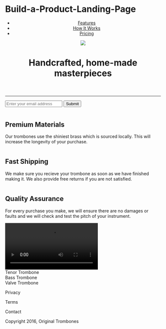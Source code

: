 # Build-a-Product-Landing-Page
<!-- Project #3 freeCodeCamp -->
<!DOCTYPE html>
<html>
  <head>
    <meta charset="UTF-8">
    <title>Product Landing Page</title>  
    <link rel="stylesheet" type="text/css" href="styles.css">
  </head>
<header id="header">
  <nav id="nav-bar">
    <ul>
      <li><a class="nav-link" href="#features">Features</a></li>
      <li><a class="nav-link" href="#video">How It Works</a></li>
      <li><a class="nav-link" href="#pricing">Pricing</a></li>
    </ul>
  </nav>
  <img id="header-img" src="https://cdn.freecodecamp.org/testable-projects-fcc/images/product-landing-page-logo.png">
    <h1 class="encabezado">Handcrafted, home-made masterpieces</h1>
</header>
  <hr>
  <section class="form">
    <form id="form" action="https://www.freecodecamp.com/email-submit">
    <input id="email" name="email" placeholder="Enter your email address" type="email">         </input>
  <input id="submit" type="submit"></input>
    </form>
<section id="features">
  <div class="premium">
    <img class="premium-img" src="" alt="">
    <h2>Premium Materials</h2>
    <p>Our trombones use the shiniest brass which is sourced locally. This will increase the longevity of your purchase.</p>
  </div>
  <div class="fast">
    <img class="fast-img" src="" alt="">
    <h2>Fast Shipping</h2>
    <p>We make sure you recieve your trombone as soon as we have finished making it. We also provide free returns if you are not satisfied.</p>
  </div>
  <div class="quality">
    <img class="quality-img" src="" alt="">
    <h2>Quality Assurance</h2>
    <p>For every purchase you make, we will ensure there are no damages or faults and we will check and test the pitch of your instrument.</p>
  </div>
</section>
  <video id="video" src="https://www.youtube.com/watch?v=8awqH4xysj4" controls="">Trombone</video>
  <div id="pricing">
    <div class="tenor">Tenor Trombone</div>
    <div class="bass">Bass Trombone</div>
    <div class="valve">Valve Trombone</div>
  </div>
  <footer class="footer">
    <p>Privacy</p>
    <p>Terms</p>
    <p>Contact</p>
    <p>Copyright 2016, Original Trombones</p>
  </footer>
</html>
